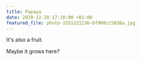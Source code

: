 ```yaml
---
title: Papaya
date: 2020-12-28 17:18:00 +01:00
featured_file: photo-1551221236-6f908cc5838a.jpg
---
```


It's also a fruit.

Maybe it grows here?